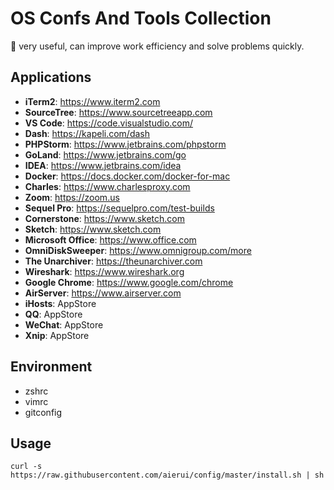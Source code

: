 # OS Confs And Tools Collection

💫 very useful, can improve work efficiency and solve problems quickly.

## Applications

- **iTerm2**: https://www.iterm2.com
- **SourceTree**: https://www.sourcetreeapp.com
- **VS Code**: https://code.visualstudio.com/
- **Dash**: https://kapeli.com/dash
- **PHPStorm**: https://www.jetbrains.com/phpstorm
- **GoLand**: https://www.jetbrains.com/go
- **IDEA**: https://www.jetbrains.com/idea
- **Docker**: https://docs.docker.com/docker-for-mac
- **Charles**: https://www.charlesproxy.com
- **Zoom**: https://zoom.us
- **Sequel Pro**: https://sequelpro.com/test-builds
- **Cornerstone**: https://www.sketch.com
- **Sketch**: https://www.sketch.com
- **Microsoft Office**: https://www.office.com
- **OmniDiskSweeper**: https://www.omnigroup.com/more
- **The Unarchiver**: https://theunarchiver.com
- **Wireshark**: https://www.wireshark.org
- **Google Chrome**: https://www.google.com/chrome
- **AirServer**: https://www.airserver.com
- **iHosts**: AppStore
- **QQ**: AppStore
- **WeChat**: AppStore
- **Xnip**: AppStore

## Environment

- zshrc
- vimrc
- gitconfig

## Usage

```
curl -s https://raw.githubusercontent.com/aierui/config/master/install.sh | sh
```
